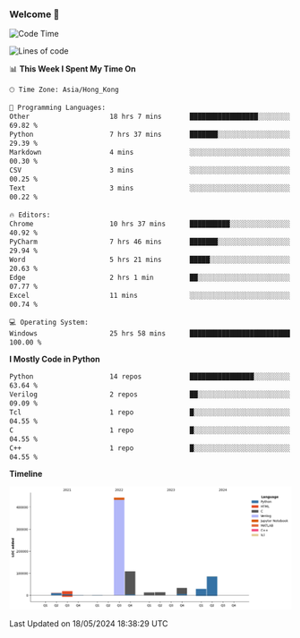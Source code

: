 ### Welcome 👋

<!--START_SECTION:waka-->
![Code Time](http://img.shields.io/badge/Code%20Time-39%20hrs%2056%20mins-blue)

![Lines of code](https://img.shields.io/badge/From%20Hello%20World%20I%27ve%20Written-756.4%20thousand%20lines%20of%20code-blue)

📊 **This Week I Spent My Time On** 

```text
🕑︎ Time Zone: Asia/Hong_Kong

💬 Programming Languages: 
Other                    18 hrs 7 mins       █████████████████░░░░░░░░   69.82 % 
Python                   7 hrs 37 mins       ███████░░░░░░░░░░░░░░░░░░   29.39 % 
Markdown                 4 mins              ░░░░░░░░░░░░░░░░░░░░░░░░░   00.30 % 
CSV                      3 mins              ░░░░░░░░░░░░░░░░░░░░░░░░░   00.25 % 
Text                     3 mins              ░░░░░░░░░░░░░░░░░░░░░░░░░   00.22 % 

🔥 Editors: 
Chrome                   10 hrs 37 mins      ██████████░░░░░░░░░░░░░░░   40.92 % 
PyCharm                  7 hrs 46 mins       ███████░░░░░░░░░░░░░░░░░░   29.94 % 
Word                     5 hrs 21 mins       █████░░░░░░░░░░░░░░░░░░░░   20.63 % 
Edge                     2 hrs 1 min         ██░░░░░░░░░░░░░░░░░░░░░░░   07.77 % 
Excel                    11 mins             ░░░░░░░░░░░░░░░░░░░░░░░░░   00.74 % 

💻 Operating System: 
Windows                  25 hrs 58 mins      █████████████████████████   100.00 % 
```

**I Mostly Code in Python** 

```text
Python                   14 repos            ████████████████░░░░░░░░░   63.64 % 
Verilog                  2 repos             ██░░░░░░░░░░░░░░░░░░░░░░░   09.09 % 
Tcl                      1 repo              █░░░░░░░░░░░░░░░░░░░░░░░░   04.55 % 
C                        1 repo              █░░░░░░░░░░░░░░░░░░░░░░░░   04.55 % 
C++                      1 repo              █░░░░░░░░░░░░░░░░░░░░░░░░   04.55 % 
```



**Timeline**

![Lines of Code chart](https://raw.githubusercontent.com/xhj2501/xhj2501/main/assets/bar_graph.png)


 Last Updated on 18/05/2024 18:38:29 UTC
<!--END_SECTION:waka-->



